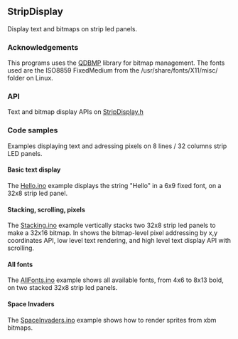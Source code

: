 ## StripDisplay


Display text and bitmaps on strip led panels. 


### Acknowledgements

This programs uses the [QDBMP](http://qdbmp.sourceforge.net) library for bitmap management. 
The fonts used are the ISO8859 FixedMedium from the /usr/share/fonts/X11/misc/ folder on Linux.


### API

Text and bitmap display APIs on [StripDisplay.h](StripDisplay.h)

### Code samples

Examples displaying text and adressing pixels on 8 lines / 32 columns strip LED panels.

#### Basic text display

The [Hello.ino](examples/Hello/Hello.ino) example displays the string "Hello" in a 6x9 fixed font, on a 32x8 strip led panel.

#### Stacking, scrolling, pixels

The [Stacking.ino](examples/Stacking/Stacking.ino) example vertically stacks two 32x8 strip led panels to make a 32x16 bitmap.
In shows the bitmap-level pixel addressing by x,y coordinates API, low level text rendering, and high level text display API with scrolling.

#### All fonts

The [AllFonts.ino](examples/AllFonts/AllFonts.ino) example shows all available fonts, from 4x6 to 8x13 bold, on two stacked 32x8 strip led panels.

#### Space Invaders

The [SpaceInvaders.ino](examples/SpaceInvaders/SpaceInvaders.ino) example shows how to render sprites from xbm bitmaps.

